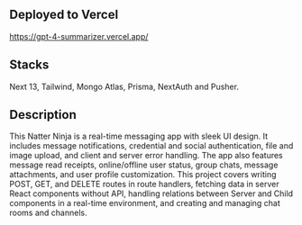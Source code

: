 ## Deployed to Vercel

https://gpt-4-summarizer.vercel.app/

## Stacks

Next 13, Tailwind, Mongo Atlas, Prisma, NextAuth and Pusher.

## Description

This Natter Ninja is a real-time messaging app with sleek UI design. 
It includes message notifications, credential and social authentication, file and image upload, and client and server error handling. 
The app also features message read receipts, online/offline user status, group chats, message attachments, and user profile customization. This project covers writing POST, GET, and DELETE routes in route handlers, fetching data in server React components without API, handling relations between Server and Child components in a real-time environment, and creating and managing chat rooms and channels.
